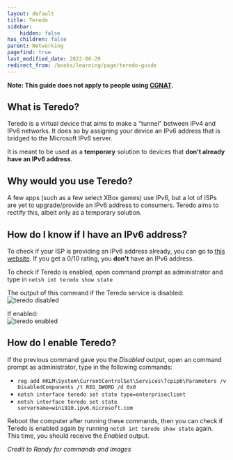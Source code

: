 ```yaml
---
layout: default
title: Teredo
sidebar:
    hidden: false
has_children: false
parent: Networking
pagefind: true
last_modified_date: 2022-06-29
redirect_from: /books/learning/page/teredo-guide
---
```




**Note: This guide does not apply to people using [CGNAT](/docs/networking/port-forwards#cgnat-1).**

## What is Teredo?
Teredo is a virtual device that aims to make a "tunnel" between IPv4 and IPv6 networks. It does so by assigning your device an IPv6 address that is bridged to the Microsoft IPv6 server.

It is meant to be used as a **temporary** solution to devices that **don't already have an IPv6 address**.

## Why would you use Teredo?
A few apps (such as a few select XBox games) use IPv6, but a lot of ISPs are yet to upgrade/provide an IPv6 address to consumers. Teredo aims to rectify this, albeit only as a temporary solution.

## How do I know if I have an IPv6 address?
To check if your ISP is providing an IPv6 address already, you can go to [this website](https://test-ipv6.com/). If you get a 0/10 rating, you **don't** have an IPv6 address.

To check if Teredo is enabled, open command prompt as administrator and type in `netsh int teredo show state`

The output of this command if the Teredo service is disabled:         
![teredo disabled](/assets/teredo/disabled.png)

If enabled:          
![teredo enabled](/assets/teredo/enabled.png)

## How do I enable Teredo?
 If the previous command gave you the *Disabled* output, open an command prompt as administrator, type in the following commands: 
 * `reg add HKLM\System\CurrentControlSet\Services\Tcpip6\Parameters /v DisabledComponents /t REG_DWORD /d 0x0`
 * `netsh interface teredo set state type=enterpriseclient`
 * `netsh interface teredo set state servername=win1910.ipv6.microsoft.com`
 
Reboot the computer after running these commands, then you can check if Teredo is enabled again by running `netsh int teredo show state` again. This time, you should receive the *Enabled* output.

*Credit to Randy for commands and images*
